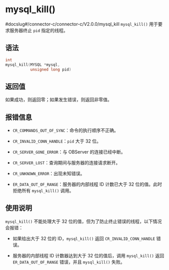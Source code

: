 mysql_kill() 
=================================
#docslug#/connector-c/connector-c/V2.0.0/mysql_kill
`mysql_kill()` 用于要求服务器终止 `pid` 指定的线程。

语法 
-----------------------

```c
int
mysql_kill(MYSQL *mysql,
           unsigned long pid)
```



返回值 
------------------------

如果成功，则返回零；如果发生错误，则返回非零值。

报错信息 
-------------------------

* `CR_COMMANDS_OUT_OF_SYNC`：命令的执行顺序不正确。

  

* `CR_INVALID_CONN_HANDLE`：`pid` 大于 32 位。

  

* `CR_SERVER_GONE_ERROR`：与 OBServer 的连接已经中断。

  

* `CR_SERVER_LOST`：查询期间与服务器的连接请求断开。

  

* `CR_UNKNOWN_ERROR`：出现未知错误。

  

* `ER_DATA_OUT_OF_RANGE`：服务器的内部线程 ID 计数已大于 32 位的值。此时拒绝所有 `mysql_kill()` 调用。

  




使用说明 
-------------------------

`mysql_kill()` 不能处理大于 32 位的值，但为了防止终止错误的线程，以下情况会报错：

* 如果给出大于 32 位的 ID，`mysql_kill()` 返回 `CR_INVALID_CONN_HANDLE` 错误。

  

* 服务器的内部线程 ID 计数器达到大于 32 位的值后，调用 `mysql_kill()` 返回 `ER_DATA_OUT_OF_RANGE` 错误，并且 `mysql_kill()` 失败。

  




